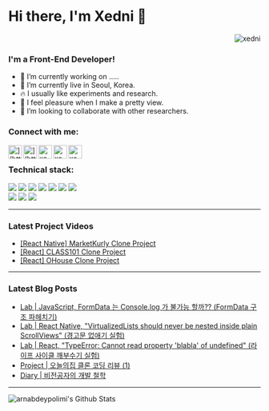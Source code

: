 # Hi there, I'm Xedni 👋

<p align="right"> <img src="[https://komarev.com/ghpvc/?username=xednicoder](https://komarev.com/ghpvc/?username=xednicoder)" alt="xedni" /></p>

### I'm a Front-End Developer!

- 🧩 I’m currently working on .....
- 🏡 I’m currently live in Seoul, Korea.
- 🔥 I usually like experiments and research.
- 🦋 I feel pleasure when I make a pretty view.
- 👯 I’m looking to collaborate with other researchers.

### Connect with me:

<img align="left" alt="](https://github.com/xednicoder)[xedni.co](http://xedni.co/)" width="27px" src="[https://upload.wikimedia.org/wikipedia/commons/thumb/9/91/Octicons-mark-github.svg/1200px-Octicons-mark-github.svg.png](https://upload.wikimedia.org/wikipedia/commons/thumb/9/91/Octicons-mark-github.svg/1200px-Octicons-mark-github.svg.png)" />
<img align="left" alt="](https://velog.io/@xedni)[xedni.co](http://xedni.co/)" width="27px" src="[https://ifh.cc/g/xlfsVy.png](https://ifh.cc/g/xlfsVy.png)" />
<img align="left" alt="xednicoder | YouTube" width="27px" src="](https://www.youtube.com/channel/UCdGvd9GG87a1UuiaRWDexxQ)[https://ifh.cc/g/P5VGmh.png](https://ifh.cc/g/P5VGmh.png)" />
<img align="left" alt="xednicoder | Instagram" width="27px" src="](https://www.facebook.com/sanghyuk4/)[https://ifh.cc/g/szn8nf.png](https://ifh.cc/g/szn8nf.png)" />
<img align="left" alt="xednicoder | Instagram" width="27px" src="](https://instagram.com/halationn)[https://ifh.cc/g/CcDtJ6.png](https://ifh.cc/g/CcDtJ6.png)" />

<br>

### Technical stack:

<span>
<span>
<img src="[https://img.shields.io/badge/React_Native-20232A?style=flat&logo=ReactOS&logoColor=61DAFB](https://img.shields.io/badge/React_Native-20232A?style=flat&logo=ReactOS&logoColor=61DAFB)"/>
</span>
<span>
<img src="[https://img.shields.io/badge/React-20232A?style=flat&logo=React&logoColor=61DAFB](https://img.shields.io/badge/React-20232A?style=flat&logo=React&logoColor=61DAFB)"/>
</span>
<span>
<img src="[https://img.shields.io/badge/React_Router-1c5b89?style=flat&logo=React&logoColor=white](https://img.shields.io/badge/React_Router-1c5b89?style=flat&logo=React&logoColor=white)"/>
</span>
<span>
<img src="[https://img.shields.io/badge/Redux-593D88?style=flat&logo=React&logoColor=white](https://img.shields.io/badge/Redux-593D88?style=flat&logo=React&logoColor=white)"/>
</span>
<span>
<img src="[https://img.shields.io/badge/TypeScript-3178C6?style=flat&logo=TypeScript&logoColor=white](https://img.shields.io/badge/TypeScript-3178C6?style=flat&logo=TypeScript&logoColor=white)"/>
</span>
<span>
<img src="[https://img.shields.io/badge/JavaScript-F7DF1E?style=flat&logo=JavaScript&logoColor=black](https://img.shields.io/badge/JavaScript-F7DF1E?style=flat&logo=JavaScript&logoColor=black)"/>
</span>
<span>
<img src="[https://img.shields.io/badge/HTML-E34F26?style=flat&logo=HTML5&logoColor=white](https://img.shields.io/badge/HTML-E34F26?style=flat&logo=HTML5&logoColor=white)"/>
</span>
</span>
<br>
<span>
<span>
<img src="[https://img.shields.io/badge/CSS-FFBE00?style=flat&logo=css3&logoColor=white](https://img.shields.io/badge/CSS-FFBE00?style=flat&logo=css3&logoColor=white)"/>
</span>
<span>
<img src="[https://img.shields.io/badge/SASS-E34F26?style=flat&logo=Sass&logoColor=white](https://img.shields.io/badge/SASS-E34F26?style=flat&logo=Sass&logoColor=white)"/>
</span>
<span>
<img src="[https://img.shields.io/badge/StyledComponent-DB7093?style=flat&logo=styled-components&logoColor=white](https://img.shields.io/badge/StyledComponent-DB7093?style=flat&logo=styled%2Dcomponents&logoColor=white)"/>
</span>
</span>

---

### Latest Project Videos

- [[React Native] MarketKurly Clone Project](https://youtu.be/pBbvEsXnk7Y)
- [[React] CLASS101 Clone Project](https://youtu.be/qU5auE2DBgo)
- [[React] OHouse Clone Project](https://youtu.be/e-y7PCsRhGo)

---

### Latest Blog Posts

- [Lab | JavaScript, FormData 는 Console.log 가 불가능 할까?? (FormData 구조 파헤치기)](https://velog.io/@xedni/Lab-JavaScript-FormData)
- [Lab | React Native, "VirtualizedLists should never be nested inside plain ScrollViews" (경고문 없애기 실험)](https://velog.io/@xedni/Lab-React-Native-VirtualizedLists-should-never-be-nested-inside-plain-ScrollViews)
- [Lab | React, "TypeError: Cannot read property 'blabla' of undefined" (라이프 사이클 깨부수기 실험)](https://velog.io/@xedni/Lab-TypeError-Cannot-read-property-map-of-undefined-%EB%9D%BC%EC%9D%B4%ED%94%84-%EC%82%AC%EC%9D%B4%ED%81%B4-%EA%B9%A8%EB%B6%80%EC%88%98%EA%B8%B0)
- [Project | 오늘의집 클론 코딩 리뷰 (1)](https://velog.io/@xedni/Project-%EC%98%A4%EB%8A%98%EC%9D%98%EC%A7%91-%ED%81%B4%EB%A1%A0-%EC%BD%94%EB%94%A9-%EB%A6%AC%EB%B7%B0-1)
- [Diary | 비전공자의 개발 철학](https://velog.io/@xedni/Diary-2020-11-15)

---

<img align="left" alt="arnabdeypolimi's Github Stats" src="[https://github-readme-stats.vercel.app/api?username=xednicoder&show_icons=true&hide_border=true](https://github-readme-stats.vercel.app/api?username=xednicoder&show_icons=true&hide_border=true)" />

